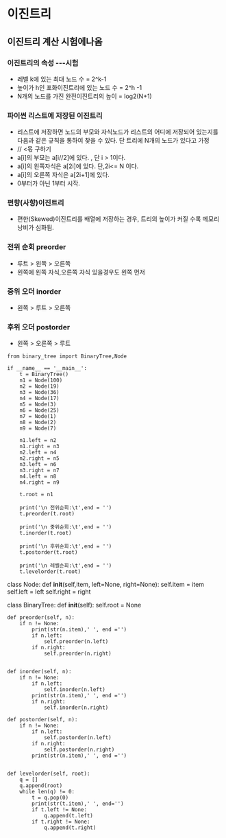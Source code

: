 # 이진트리

## 이진트리 계산 시험에나옴

### 이진트리의 속성 ---시험
* 레벨 k에 있는 최대 노드 수 = 2^k-1 
* 높이가 h인 포화이진트리에 있는 노드 수 = 2^h -1 
* N개의 노드를 가진 완전이진트리의 높이 = log2(N+1)

### 파이썬 리스트에 저장된 이진트리
* 리스트에 저장하면 노드의 부모와 자식노드가 리스트의 어디에 저장되어 있는지를 다음과 같은 규칙을 통하여 찾을 수 있다. 단 트리에 N개의 노드가 있다고 가정
* // <몫 구하기
* a[i]의 부모는 a[i//2]에 있다. , 단 i > 1이다.
* a[i]의 왼쪽자식은 a[2i]에 있다. 단,2i<= N 이다.
* a[i]의 오른쪽 자식은 a[2i+1]에 있다.
* 0부터가 아닌 1부터 시작.


### 편향(사향)이진트리
* 편한(Skewed)이진트리를 배열에 저장하는 경우, 트리의 높이가 커질 수록 메모리 낭비가 심화됨.

### 전위 순회 preorder
* 루트 > 왼쪽 > 오른쪽
* 왼쪽에 왼쪽 자식,오른쪽 자식 있을경우도 왼쪽 먼저

### 중위 오더 inorder
* 왼쪽 > 루트 > 오른쪽 

### 후위 오더 postorder
* 왼쪽 > 오른쪽 > 루트

~~~~~~
from binary_tree import BinaryTree,Node

if __name__ == '__main__':
    t = BinaryTree()
    n1 = Node(100)
    n2 = Node(19)
    n3 = Node(36)
    n4 = Node(17)
    n5 = Node(3)
    n6 = Node(25)
    n7 = Node(1)
    n8 = Node(2)
    n9 = Node(7)

    n1.left = n2
    n1.right = n3
    n2.left = n4
    n2.right = n5
    n3.left = n6
    n3.right = n7
    n4.left = n8
    n4.right = n9

    t.root = n1

    print('\n 전위순회:\t',end = '')
    t.preorder(t.root)

    print('\n 중위순회:\t',end = '')
    t.inorder(t.root)

    print('\n 후위순회:\t',end = '')
    t.postorder(t.root)

    print('\n 레벨순회:\t',end = '')
    t.levelorder(t.root)

~~~~~~
class Node:
    def __init__(self,item, left=None, right=None):
        self.item = item
        self.left = left
        self.right = right

class BinaryTree:
    def __init__(self):
        self.root = None


    def preorder(self, n):
        if n != None:
            print(str(n.item),' ', end ='')
            if n.left:
                self.preorder(n.left)
            if n.right:
                self.preorder(n.right)


    def inorder(self, n):
        if n != None:
            if n.left:
                self.inorder(n.left)
            print(str(n.item),' ', end ='')
            if n.right:
                self.inorder(n.right)
                
    def postorder(self, n):
        if n != None:
            if n.left:
                self.postorder(n.left)
            if n.right:
                self.postorder(n.right)
            print(str(n.item),' ', end ='')


    def levelorder(self, root):
        q = []
        q.append(root)
        while len(q) != 0:
            t = q.pop(0)
            print(str(t.item),' ', end='')
            if t.left != None:
                q.append(t.left)
            if t.right != None:
                q.append(t.right)
                

~~~~~~

~~~~~~
